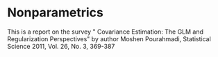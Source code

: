 # Nonparametrics
This is a report on the survey " Covariance Estimation: The GLM and Regularization Perspectives" by author Moshen Pourahmadi, Statistical Science 2011, Vol. 26, No. 3, 369-387
